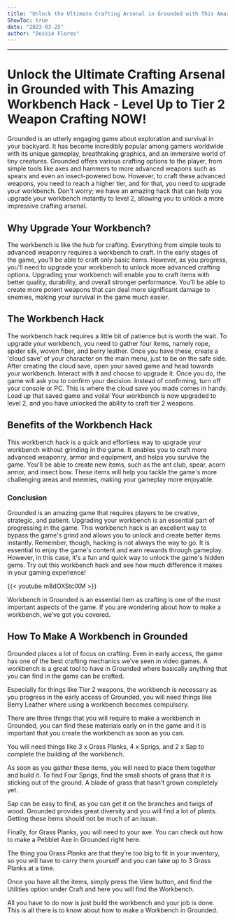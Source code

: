 ```yaml
---
title: "Unlock the Ultimate Crafting Arsenal in Grounded with This Amazing Workbench Hack - Level Up to Tier 2 Weapon Crafting NOW!"
ShowToc: true 
date: "2023-03-25"
author: "Dessie Flores"
---
```

*****
# Unlock the Ultimate Crafting Arsenal in Grounded with This Amazing Workbench Hack - Level Up to Tier 2 Weapon Crafting NOW!

Grounded is an utterly engaging game about exploration and survival in your backyard. It has become incredibly popular among gamers worldwide with its unique gameplay, breathtaking graphics, and an immersive world of tiny creatures. Grounded offers various crafting options to the player, from simple tools like axes and hammers to more advanced weapons such as spears and even an insect-powered bow. However, to craft these advanced weapons, you need to reach a higher tier, and for that, you need to upgrade your workbench. Don't worry; we have an amazing hack that can help you upgrade your workbench instantly to level 2, allowing you to unlock a more impressive crafting arsenal.

## Why Upgrade Your Workbench?

The workbench is like the hub for crafting. Everything from simple tools to advanced weaponry requires a workbench to craft. In the early stages of the game, you'll be able to craft only basic items. However, as you progress, you'll need to upgrade your workbench to unlock more advanced crafting options. Upgrading your workbench will enable you to craft items with better quality, durability, and overall stronger performance. You'll be able to create more potent weapons that can deal more significant damage to enemies, making your survival in the game much easier.

## The Workbench Hack

The workbench hack requires a little bit of patience but is worth the wait. To upgrade your workbench, you need to gather four items, namely rope, spider silk, woven fiber, and berry leather. Once you have these, create a 'cloud save' of your character on the main menu, just to be on the safe side. After creating the cloud save, open your saved game and head towards your workbench. Interact with it and choose to upgrade it. Once you do, the game will ask you to confirm your decision. Instead of confirming, turn off your console or PC. This is where the cloud save you made comes in handy. Load up that saved game and voila! Your workbench is now upgraded to level 2, and you have unlocked the ability to craft tier 2 weapons.

## Benefits of the Workbench Hack

This workbench hack is a quick and effortless way to upgrade your workbench without grinding in the game. It enables you to craft more advanced weaponry, armor and equipment, and helps you survive the game. You'll be able to create new items, such as the ant club, spear, acorn armor, and insect bow. These items will help you tackle the game's more challenging areas and enemies, making your gameplay more enjoyable.

### Conclusion

Grounded is an amazing game that requires players to be creative, strategic, and patient. Upgrading your workbench is an essential part of progressing in the game. This workbench hack is an excellent way to bypass the game's grind and allows you to unlock and create better items instantly. Remember, though, hacking is not always the way to go. It is essential to enjoy the game's content and earn rewards through gameplay. However, in this case, it's a fun and quick way to unlock the game's hidden gems. Try out this workbench hack and see how much difference it makes in your gaming experience!

{{< youtube m8dOXStclXM >}} 



Workbench in Grounded is an essential item as crafting is one of the most important aspects of the game. If you are wondering about how to make a workbench, we’ve got you covered.
 
## How To Make A Workbench in Grounded
 
Grounded places a lot of focus on crafting. Even in early access, the game has one of the best crafting mechanics we’ve seen in video games. A workbench is a great tool to have in Grounded where basically anything that you can find in the game can be crafted.
 
Especially for things like Tier 2 weapons, the workbench is necessary as you progress in the early access of Grounded, you will need things like Berry Leather where using a workbench becomes compulsory.
 
There are three things that you will require to make a workbench in Grounded, you can find these materials early on in the game and it is important that you create the workbench as soon as you can.
 
You will need things like 3 x Grass Planks, 4 x Sprigs, and 2 x Sap to complete the building of the workbench.
 
As soon as you gather these items, you will need to place them together and build it. To find Four Sprigs, find the small shoots of grass that it is sticking out of the ground. A blade of grass that hasn’t grown completely yet.
 
Sap can be easy to find, as you can get it on the branches and twigs of wood. Grounded provides great diversity and you will find a lot of plants. Getting these items should not be much of an issue.
 
Finally, for Grass Planks, you will need to your axe. You can check out how to make a Pebblet Axe in Grounded right here.
 
The thing you Grass Planks are that they’re too big to fit in your inventory, so you will have to carry them yourself and you can take up to 3 Grass Planks at a time.
 
Once you have all the items, simply press the View button, and find the Utilities option under Craft and here you will find the Workbench.
 
All you have to do now is just build the workbench and your job is done. This is all there is to know about how to make a Workbench in Grounded.




